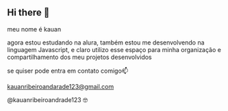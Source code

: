 ## Hi there 👋

<!--
**allgamesoka/allgamesoka** is a ✨ _special_ ✨ repository because its `README.md` (this file) appears on your GitHub profile.

Here are some ideas to get you started:

- 🔭 I’m currently working on ...
- 🌱 I’m currently learning ...
- 👯 I’m looking to collaborate on ...
- 🤔 I’m looking for help with ...
- 💬 Ask me about ...
- 📫 How to reach me: ...
- 😄 Pronouns: ...
- ⚡ Fun fact: ...
-->
meu nome é kauan

agora estou estudando na alura, também estou me desenvolvendo na linguagem Javascript, e claro utilizo esse espaço para minha organização e compartilhamento dos meu projetos desenvolvidos

se quiser pode entra em contato comigo📫

kauanribeiroandarade123@gmail.com

@kauanribeiroandrade123 🤓
